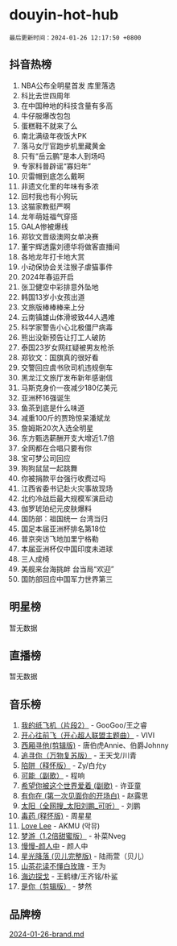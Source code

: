 # douyin-hot-hub

`最后更新时间：2024-01-26 12:17:50 +0800`

## 抖音热榜

1. NBA公布全明星首发 库里落选
1. 科比去世四周年
1. 在中国种地的科技含量有多高
1. 牛仔服爆改包包
1. 蛋糕鞋不就来了么
1. 南北满级年夜饭大PK
1. 落马女厅官跑步机里藏黄金
1. 只有“岳云鹏”是本人到场吗
1. 专家科普辟谣“寡妇年”
1. 贝雷帽到底怎么戴啊
1. 非遗文化里的年味有多浓
1. 回村我也有小狗玩
1. 这猫家教挺严啊
1. 龙年萌娃福气穿搭
1. GALA惨被爆线
1. 郑钦文晋级澳网女单决赛
1. 董宇辉透露刘德华将做客直播间
1. 各地龙年打卡地大赏
1. 小动保协会关注猴子虐猫事件
1. 2024年春运开启
1. 张卫健空中彩排意外坠地
1. 韩国13岁小女孩出道
1. 文旅版棒棒棒来上分
1. 云南镇雄山体滑坡致44人遇难
1. 科学家警告小心北极僵尸病毒
1. 熊出没新预告让打工人破防
1. 泰国23岁女网红疑被男友枪杀
1. 郑钦文：国旗真的很好看
1. 交警回应虞书欣司机违规倒车
1. 黑龙江文旅厅发布新年感谢信
1. 马斯克身价一夜减少180亿美元
1. 亚洲杯16强诞生
1. 鱼茶到底是什么味道
1. 减重100斤的贾玲惊呆潘斌龙
1. 詹姆斯20次入选全明星
1. 东方甄选薪酬开支大增近1.7倍
1. 全网都在合唱只要有你
1. 宝可梦公司回应
1. 狗狗鼠鼠一起跳舞
1. 你被捐款平台强行收费过吗
1. 江西省委书记赴火灾事故现场
1. 北约冷战后最大规模军演启动
1. 伽罗琥珀纪元皮肤爆料
1. 国防部：祖国统一 台湾当归
1. 国足本届亚洲杯排名第18位
1. 普京突访飞地加里宁格勒
1. 本届亚洲杯仅中国印度未进球
1. 三人成椅
1. 美舰来台海挑衅 台当局“欢迎”
1. 国防部回应中国军力世界第三

## 明星榜

暂无数据

## 直播榜

暂无数据

## 音乐榜

1. [我的纸飞机（片段2）](https://sf86-cdn-tos.douyinstatic.com/obj/tos-cn-ve-2774/oM2ZrKcg2CD5AeRB2gkeXOFB1IxAGJdZPazYHf) - GooGoo/王之睿
1. [开心往前飞（开心超人联盟主题曲）](https://sf3-cdn-tos.douyinstatic.com/obj/tos-cn-ve-2774/9d8fb7c82cf1421fb93a9fe925275e0a) - VIVI
1. [西厢寻他(剪辑版)](https://sf3-cdn-tos.douyinstatic.com/obj/tos-cn-ve-2774/oUsAVfAQKlRNxEv5qxvIB8o5qmIWUcXbzJKJhw) - 唐伯虎Annie、伯爵Johnny
1. [追寻你（万物复苏版）](https://sf3-cdn-tos.douyinstatic.com/obj/tos-cn-ve-2774/oYeAZJsbjIDit9APmBg8u6uDUQnHmoCf3gbo74) - 王天戈/川青
1. [陷阱（释怀版）](https://sf86-cdn-tos.douyinstatic.com/obj/tos-cn-ve-2774/oE8C21LeZrzKLDFfQYgMzx4GAIHageG5IzayY7) - Zy/白允y
1. [可能（副歌）](https://sf3-cdn-tos.douyinstatic.com/obj/tos-cn-ve-2774/cde1731888894259b333569393c2fb51) - 程响
1. [希望你被这个世界爱着 (副歌)](https://sf86-cdn-tos.douyinstatic.com/obj/tos-cn-ve-2774/oUHCmWQfZlE3QQBKBeD8rCFLpJzPgCpImhsxMt) - 许亚童
1. [有你在 (第一次见面你的开场白)](https://sf86-cdn-tos.douyinstatic.com/obj/tos-cn-ve-2774/oAthrQ3ClJBfI57uBoFEgNDYtNCZ0TSYQQfxQ0) - 赵露思
1. [太阳（全网搜_太阳刘鹏_可听）](https://sf3-cdn-tos.douyinstatic.com/obj/tos-cn-ve-2774/ogWbyIQnlBFImVbeDocRdCIYtBHlbJXgfZMvgz) - 刘鹏
1. [毒药 (释怀版)](https://sf86-cdn-tos.douyinstatic.com/obj/tos-cn-ve-2774/oYILMEAzspdZBIzy4frJNB8ZHPHWAhiwowd4Ad) - 周星星
1. [Love Lee](https://sf3-cdn-tos.douyinstatic.com/obj/tos-cn-ve-2774/o05GbkJGbCBTdDnMtB0fwOYgkeZp23vrWQDQBS) - AKMU (악뮤)
1. [梦游（1.2倍甜蜜版）](https://sf3-cdn-tos.douyinstatic.com/obj/tos-cn-ve-2774/o4gyAUm8hwufoEABmwVIiQtHsFuGzAEEWtNMzo) - 补菜Nveg
1. [慢慢-颜人中](https://sf86-cdn-tos.douyinstatic.com/obj/tos-cn-ve-2774/ocjHNfBXdBxQNC8ZGAeoLMFTUgtBg8bkExunDC) - 颜人中
1. [星光降落 (贝儿完整版)](https://sf3-cdn-tos.douyinstatic.com/obj/tos-cn-ve-2774/okwB9hAwyAtsFFkFBzAX1hOOfQuIoMNs0W2Mwr) - 陆雨萱（贝儿）
1. [山茶花读不懂白玫瑰](https://sf86-cdn-tos.douyinstatic.com/obj/tos-cn-ve-2774/osfn8B7DktrRHEPJgPCfDbw7QDQEkwC16BxZg9) - 王为
1. [海边探戈](https://sf86-cdn-tos.douyinstatic.com/obj/tos-cn-ve-2774/os9gE0VQCGqt6VQkZDyBBYvfSDY0QFe3vVmubn) - 王鹤棣/王齐铭/朴鲨
1. [是你（剪辑版）](https://sf86-cdn-tos.douyinstatic.com/obj/tos-cn-ve-2774/46019dae783c4c969944217fe1cfafc4) - 梦然

## 品牌榜

[2024-01-26-brand.md](2024-01-26-brand.md)
